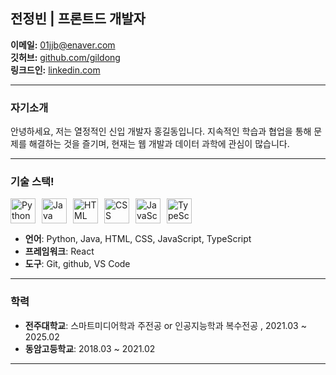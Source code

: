 ## 전정빈 | 프론트드 개발자

**이메일:** 01jjb@enaver.com  
**깃허브:** [github.com/gildong](https://github.com/gildong)  
**링크드인:** [linkedin.com]([https://linkedin.com](https://www.linkedin.com/in/jeongbin-jeon-0b54a331a/))  

---

### 자기소개
안녕하세요, 저는 열정적인 신입 개발자 홍길동입니다. 지속적인 학습과 협업을 통해 문제를 해결하는 것을 즐기며, 현재는 웹 개발과 데이터 과학에 관심이 많습니다.

---

### 기술 스택!

<div style="display: flex; gap: 10px;">
  <img src="https://cdn.simpleicons.org/python" alt="Python" width="40" height="40">
  <img src="https://cdn.simpleicons.org/java" alt="Java" width="40" height="40">
  <img src="https://cdn.simpleicons.org/html5" alt="HTML" width="40" height="40">
  <img src="https://cdn.simpleicons.org/css3" alt="CSS" width="40" height="40">
  <img src="https://cdn.simpleicons.org/javascript" alt="JavaScript" width="40" height="40">
  <img src="https://cdn.simpleicons.org/typescript" alt="TypeScript" width="40" height="40">
</div>

- **언어**: Python, Java, HTML, CSS, JavaScript, TypeScript
- **프레임워크**: React
- **도구**: Git, github, VS Code

---


### 학력
- **전주대학교**: 스마트미디어학과 주전공 or 인공지능학과 복수전공 , 2021.03 ~ 2025.02
- **동암고등학교**: 2018.03 ~ 2021.02

---
